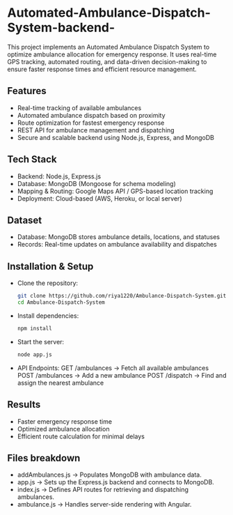 # Automated-Ambulance-Dispatch-System-backend-
This project implements an Automated Ambulance Dispatch System to optimize ambulance allocation for emergency response. It uses real-time GPS tracking, automated routing, and data-driven decision-making to ensure faster response times and efficient resource management.

## Features
- Real-time tracking of available ambulances
- Automated ambulance dispatch based on proximity
- Route optimization for fastest emergency response
- REST API for ambulance management and dispatching
- Secure and scalable backend using Node.js, Express, and MongoDB

## Tech Stack
- Backend: Node.js, Express.js
- Database: MongoDB (Mongoose for schema modeling)
- Mapping & Routing: Google Maps API / GPS-based location tracking
- Deployment: Cloud-based (AWS, Heroku, or local server)

## Dataset
- Database: MongoDB stores ambulance details, locations, and statuses
- Records: Real-time updates on ambulance availability and dispatches

## Installation & Setup  
- Clone the repository: 
   ```bash
   git clone https://github.com/riya1220/Ambulance-Dispatch-System.git  
   cd Ambulance-Dispatch-System
   ```
- Install dependencies:
  ```bash
  npm install 
  ```
- Start the server:
  ```bash
  node app.js  
  ```
- API Endpoints:
  GET /ambulances → Fetch all available ambulances
  POST /ambulances → Add a new ambulance
  POST /dispatch → Find and assign the nearest ambulance


## Results
- Faster emergency response time
- Optimized ambulance allocation
- Efficient route calculation for minimal delays

## Files breakdown
- addAmbulances.js → Populates MongoDB with ambulance data.
- app.js → Sets up the Express.js backend and connects to MongoDB.
- index.js → Defines API routes for retrieving and dispatching ambulances.
- ambulance.js → Handles server-side rendering with Angular.
